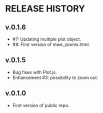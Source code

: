 # RELEASE HISTORY

## v.0.1.6
- #7: Updating multiple plot object.
- #8: First version of mwe_zooms.html.

## v.0.1.5
- Bug fixes with Plot.js.
- Enhancement #3: possibility to zoom out.

## v.0.1.0
- First version of public repo.